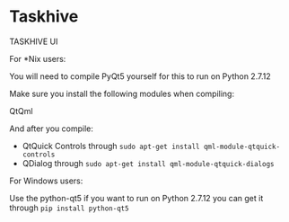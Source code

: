 # Taskhive
TASKHIVE UI

For *Nix users:

You will need to compile PyQt5 yourself for this to run on Python 2.7.12

Make sure you install the following modules when compiling:

  QtQml

And after you compile:

* QtQuick Controls through `sudo apt-get install qml-module-qtquick-controls`
* QDialog through `sudo apt-get install qml-module-qtquick-dialogs`

For Windows users:

Use the python-qt5 if you want to run on Python 2.7.12 you can get it through `pip install python-qt5`
